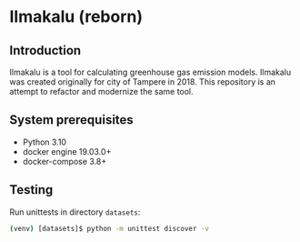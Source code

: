 # Ilmakalu (reborn)

## Introduction 

Ilmakalu is a tool for calculating greenhouse gas emission models. Ilmakalu was created originally for city of Tampere in 2018. This repository is an attempt to refactor and modernize the same tool. 

## System prerequisites

- Python 3.10
- docker engine 19.03.0+
- docker-compose 3.8+

## Testing

Run unittests in directory `datasets`:

```sh
(venv) [datasets]$ python -m unittest discover -v
```
